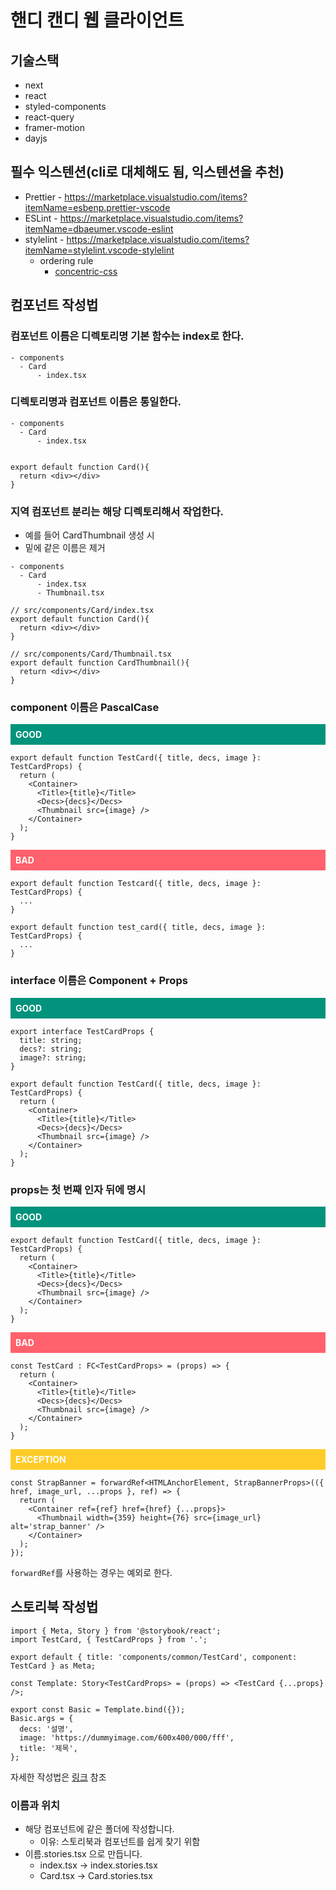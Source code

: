 # 핸디 캔디 웹 클라이언트
## 기술스택
* next
* react
* styled-components
* react-query
* framer-motion
* dayjs

## 필수 익스텐션(cli로 대체해도 됨, 익스텐션을 추천)
* Prettier - https://marketplace.visualstudio.com/items?itemName=esbenp.prettier-vscode
* ESLint - https://marketplace.visualstudio.com/items?itemName=dbaeumer.vscode-eslint
* stylelint - https://marketplace.visualstudio.com/items?itemName=stylelint.vscode-stylelint
  * ordering rule 
    * [concentric-css](https://rhodesmill.org/brandon/2011/concentric-css/)

## 컴포넌트 작성법
### 컴포넌트 이름은 디렉토리명 기본 함수는 index로 한다.

```
- components
  - Card
      - index.tsx
```

### 디렉토리명과 컴포넌트 이름은 통일한다.
```
- components
  - Card
      - index.tsx
```
```tsx

export default function Card(){
  return <div></div>
}
```

### 지역 컴포넌트 분리는 해당 디렉토리해서 작업한다.

* 예를 들어 CardThumbnail 생성 시
* 밑에 같은 이름은 제거

```
- components
  - Card
      - index.tsx
      - Thumbnail.tsx
```

```tsx
// src/components/Card/index.tsx
export default function Card(){
  return <div></div>
}

// src/components/Card/Thumbnail.tsx
export default function CardThumbnail(){
  return <div></div>
}
```
### component 이름은 PascalCase

<div style="background:#01937C;padding: 8px;color:white;font-weight: bold">GOOD</div>

```tsx
export default function TestCard({ title, decs, image }: TestCardProps) {
  return (
    <Container>
      <Title>{title}</Title>
      <Decs>{decs}</Decs>
      <Thumbnail src={image} />
    </Container>
  );
}
```

<div style="background:#FF616D;padding: 8px;color:white;font-weight: bold">BAD</div>

```tsx
export default function Testcard({ title, decs, image }: TestCardProps) {
  ...
}

export default function test_card({ title, decs, image }: TestCardProps) {
  ...
}
```

### interface 이름은 Component + Props

<div style="background:#01937C;padding: 8px;color:white;font-weight: bold">GOOD</div>

```tsx
export interface TestCardProps {
  title: string;
  decs?: string;
  image?: string;
}

export default function TestCard({ title, decs, image }: TestCardProps) {
  return (
    <Container>
      <Title>{title}</Title>
      <Decs>{decs}</Decs>
      <Thumbnail src={image} />
    </Container>
  );
}

```

### props는 첫 번째 인자 뒤에 명시

<div style="background:#01937C;padding: 8px;color:white;font-weight: bold">GOOD</div>

```tsx
export default function TestCard({ title, decs, image }: TestCardProps) {
  return (
    <Container>
      <Title>{title}</Title>
      <Decs>{decs}</Decs>
      <Thumbnail src={image} />
    </Container>
  );
}
```

<div style="background:#FF616D;padding: 8px;color:white;font-weight: bold">BAD</div>

```tsx
const TestCard : FC<TestCardProps> = (props) => {
  return (
    <Container>
      <Title>{title}</Title>
      <Decs>{decs}</Decs>
      <Thumbnail src={image} />
    </Container>
  );
}
```

<div style="background:#FFCC29;padding: 8px;color:white;font-weight: bold">EXCEPTION</div>

```tsx
const StrapBanner = forwardRef<HTMLAnchorElement, StrapBannerProps>(({ href, image_url, ...props }, ref) => {
  return (
    <Container ref={ref} href={href} {...props}>
      <Thumbnail width={359} height={76} src={image_url} alt='strap_banner' />
    </Container>
  );
});
```

`forwardRef`를 사용하는 경우는 예외로 한다.


## 스토리북 작성법

```tsx
import { Meta, Story } from '@storybook/react';
import TestCard, { TestCardProps } from '.';

export default { title: 'components/common/TestCard', component: TestCard } as Meta;

const Template: Story<TestCardProps> = (props) => <TestCard {...props} />;

export const Basic = Template.bind({});
Basic.args = {
  decs: '설명',
  image: 'https://dummyimage.com/600x400/000/fff',
  title: '제목',
};
```

자세한 작성법은 [링크](https://storybook.js.org/docs/react/writing-stories/introduction) 참조

### 이름과 위치
* 해당 컴포넌트에 같은 폴더에 작성합니다.
  * 이유: 스토리북과 컴포넌트를 쉽게 찾기 위함
* 이름.stories.tsx 으로 만듭니다.
  * index.tsx -> index.stories.tsx
  * Card.tsx -> Card.stories.tsx

